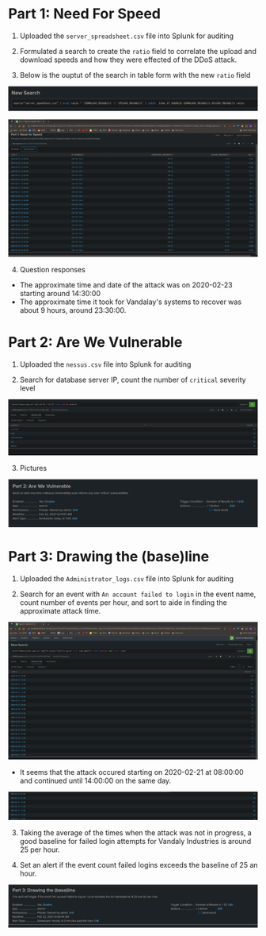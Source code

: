 # Part 1: Need For Speed

1. Uploaded the `server_spreadsheet.csv` file into Splunk for auditing

2. Formulated a search to create the `ratio` field to correlate the upload and
   download speeds and how they were effected of the DDoS attack.

3. Below is the ouptut of the search in table form with the new `ratio` field

![search](Images/1-search.png)

![table](Images/1-table.png)

4. Question responses

  - The approximate time and date of the attack was on 2020-02-23 starting
      around 14:30:00
  - The approximate time it took for Vandalay's systems to recover was about
      9 hours, around 23:30:00.

# Part 2: Are We Vulnerable

1. Uploaded the `nessus.csv` file into Splunk for auditing

2. Search for database server IP, count the number of `critical` severity level

![search](Images/2-search.png)

3. Pictures

![alert](Images/2-alert.png)

# Part 3: Drawing the (base)line

1. Uploaded the `Administrator_logs.csv` file into Splunk for auditing

2. Search for an event with `An account failed to login` in the event name,
   count number of events per hour, and sort to aide in finding the approximate
   attack time.

![search](Images/3-search.png)

  - It seems that the attack occured starting on 2020-02-21 at 08:00:00 and
      continued until 14:00:00 on the same day. 

![attack-time](Images/3-attack-time.png)

3. Taking the average of the times when the attack was not in progress, a good
   baseline for failed login attempts for Vandaly Industries is around 25 per
   hour. 

4. Set an alert if the event count failed logins exceeds the baseline of 25 an hour. 

![alert](Images/3-alert.png)
